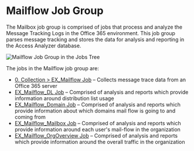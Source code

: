 # Mailflow Job Group

The Mailbox job group is comprised of jobs that process and analyze the Message Tracking Logs in the
Office 365 environment. This job group parses message tracking and stores the data for analysis and
reporting in the Access Analyzer database.

![Mailflow Job Group in the Jobs Tree](/img/product_docs/accessanalyzer/solutions/exchange/online/mailflow/mailflowjobstree.webp)

The jobs in the Mailflow job group are:

- [0. Collection > EX_Mailflow Job](/docs/accessanalyzer/12.0/solutions/exchange/online/mailflow/ex_mailflow.md) – Collects message trace data from an Office 365
  server
- [EX_Mailflow_DL Job](/docs/accessanalyzer/12.0/solutions/exchange/online/mailflow/ex_mailflow_dl.md) – Comprised of analysis and reports which provide
  information around distribution list usage
- [EX_Mailflow_Domain Job](/docs/accessanalyzer/12.0/solutions/exchange/online/mailflow/ex_mailflow_domain.md) – Comprised of analysis and reports which provide
  information about which domains mail flow is going to and coming from
- [EX_Mailflow_Mailbox Job](/docs/accessanalyzer/12.0/solutions/exchange/online/mailflow/ex_mailflow_mailbox.md) – Comprised of analysis and reports which
  provide information around each user's mail-flow in the organization
- [EX_Mailflow_OrgOverview Job](/docs/accessanalyzer/12.0/solutions/exchange/online/mailflow/ex_mailflow_orgoverview.md) – Comprised of analysis and reports
  which provide information around the overall traffic in the organization

